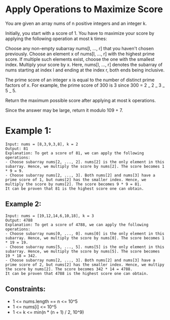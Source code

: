 # Apply Operations to Maximize Score

You are given an array nums of n positive integers and an integer k.

Initially, you start with a score of 1. You have to maximize your score by applying the following operation at most k times:

Choose any non-empty subarray nums[l, ..., r] that you haven't chosen previously.
Choose an element x of nums[l, ..., r] with the highest prime score. If multiple such elements exist, choose the one with the smallest index.
Multiply your score by x.
Here, nums[l, ..., r] denotes the subarray of nums starting at index l and ending at the index r, both ends being inclusive.

The prime score of an integer x is equal to the number of distinct prime factors of x. For example, the prime score of 300 is 3 since 300 = 2 _ 2 _ 3 _ 5 _ 5.

Return the maximum possible score after applying at most k operations.

Since the answer may be large, return it modulo 109 + 7.

# Example 1:

```
Input: nums = [8,3,9,3,8], k = 2
Output: 81
Explanation: To get a score of 81, we can apply the following operations:
- Choose subarray nums[2, ..., 2]. nums[2] is the only element in this subarray. Hence, we multiply the score by nums[2]. The score becomes 1 * 9 = 9.
- Choose subarray nums[2, ..., 3]. Both nums[2] and nums[3] have a prime score of 1, but nums[2] has the smaller index. Hence, we multiply the score by nums[2]. The score becomes 9 * 9 = 81.
It can be proven that 81 is the highest score one can obtain.
```

## Example 2:

```
Input: nums = [19,12,14,6,10,18], k = 3
Output: 4788
Explanation: To get a score of 4788, we can apply the following operations:
- Choose subarray nums[0, ..., 0]. nums[0] is the only element in this subarray. Hence, we multiply the score by nums[0]. The score becomes 1 * 19 = 19.
- Choose subarray nums[5, ..., 5]. nums[5] is the only element in this subarray. Hence, we multiply the score by nums[5]. The score becomes 19 * 18 = 342.
- Choose subarray nums[2, ..., 3]. Both nums[2] and nums[3] have a prime score of 2, but nums[2] has the smaller index. Hence, we multipy the score by nums[2]. The score becomes 342 * 14 = 4788.
It can be proven that 4788 is the highest score one can obtain.
```

## Constraints:

- 1 <= nums.length == n <= 10^5
- 1 <= nums[i] <= 10^5
- 1 <= k <= min(n \* (n + 1) / 2, 10^9)
